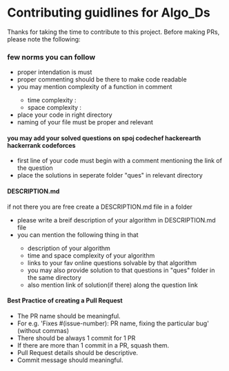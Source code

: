 <h1>Contributing guidlines for Algo_Ds</h1>

<p>Thanks for taking the time to contribute to this project. Before making PRs, please note the following:</p>

<h3>few norms you can follow</h3>
  <ul>
    <li>proper intendation is must</li>
    <li>proper commenting should be there to make code readable</li>
    <li>you may mention complexity of a function in comment</li>
      <ul>
        <li>time complexity : </li>
        <li>space complexity : </li>
      </ul>
    <li>place your code in right directory</li>
    <li>naming of your file must be proper and relevant</li>
  </ul>

<h4>you may add your solved questions on spoj codechef hackerearth hackerrank codeforces</h4>
  <ul>
    <li>first line of your code must begin with a comment mentioning the link of the question</li>
    <li>place the solutions in seperate folder "ques" in relevant directory</li>
  </ul>

<h4>DESCRIPTION.md</h4>
  <p>if not there you are free create a DESCRIPTION.md file in a folder </p>
  <ul>
    <li>please write a breif description of your algorithm in DESCRIPTION.md file</li>
    <li>you can mention the following thing in that</li>
      <ul>
        <li>description of your algorithm</li>
        <li>time and space complexity of your algorithm</li>
        <li>links to your fav online questions solvable by that algorithm</li>
          <ui>
            <li>you may also provide solution to that questions in "ques" folder in the same directory</li>
            <li>also mention link of solution(if there) along the question link</li>
          </ui>
      </ul>
  </ul>

<h4>Best Practice of creating a Pull Request</h4>
<ul>
  <li>The PR name should be meaningful.</li>
  <li>For e.g. 'Fixes #(issue-number): PR name, fixing the particular bug' (without commas)</li>
  <li>There should be always 1 commit for 1 PR</li>
  <li>If there are more than 1 commit in a PR, squash them.</li>
  <li>Pull Request details should be descriptive.</li>
  <li>Commit message should meaningful.</li>
</ul>
